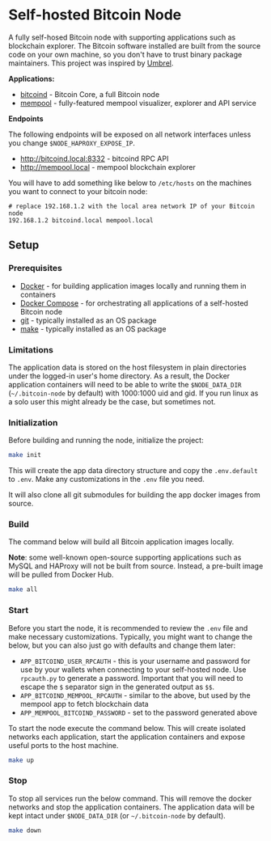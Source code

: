 # Self-hosted Bitcoin Node

A fully self-hosed Bitcoin node with supporting applications such as blockchain explorer.
The Bitcoin software installed are built from the source code on your own machine,
so you don't have to trust binary package maintainers.
This project was inspired by [Umbrel](https://github.com/getumbrel).

**Applications:**
* [bitcoind](https://github.com/lncm/docker-bitcoind) - Bitcoin Core, a full Bitcoin node
* [mempool](https://github.com/mempool/mempool) - fully-featured mempool visualizer, explorer and API service

**Endpoints**

The following endpoints will be exposed on all network interfaces unless you change `$NODE_HAPROXY_EXPOSE_IP`.
* http://bitcoind.local:8332 - bitcoind RPC API
* http://mempool.local - mempool blockchain explorer

You will have to add something like below to `/etc/hosts` on the machines you want to connect to your bitcoin node:

```text
# replace 192.168.1.2 with the local area network IP of your Bitcoin node
192.168.1.2 bitcoind.local mempool.local
```

## Setup

### Prerequisites

* [Docker](https://docs.docker.com/get-docker/) - for building application images locally and running them in containers
* [Docker Compose](https://docs.docker.com/compose/install/) - for orchestrating all applications of a self-hosted Bitcoin node
* [git](https://git-scm.com/) - typically installed as an OS package
* [make](https://www.gnu.org/software/make/) - typically installed as an OS package

### Limitations

The application data is stored on the host filesystem in plain directories under the logged-in user's home directory.
As a result, the Docker application containers will need to be able to write the `$NODE_DATA_DIR` (`~/.bitcoin-node` by default)
with 1000:1000 uid and gid. If you run linux as a solo user this might already be the case, but sometimes not.

### Initialization

Before building and running the node, initialize the project:
```bash
make init
```

This will create the app data directory structure and copy the `.env.default` to `.env`.
Make any customizations in the `.env` file you need.

It will also clone all git submodules for building the app docker images from source.

### Build

The command below will build all Bitcoin application images locally.

**Note**: some well-known open-source supporting applications such as MySQL and HAProxy will not be built from source.
Instead, a pre-built image will be pulled from Docker Hub.

```bash
make all
```

### Start

Before you start the node, it is recommended to review the `.env` file and make necessary customizations.
Typically, you might want to change the below, but you can also just go with defaults and change them later:
* `APP_BITCOIND_USER_RPCAUTH` - this is your username and password for use by your wallets when connecting to your self-hosted node. Use `rpcauth.py` to generate a password. Important that you will need to escape the `$` separator sign in the generated output as `$$`.
* `APP_BITCOIND_MEMPOOL_RPCAUTH` - similar to the above, but used by the mempool app to fetch blockchain data
* `APP_MEMPOOL_BITCOIND_PASSWORD` - set to the password generated above

To start the node execute the command below.
This will create isolated networks each application, start the application containers
and expose useful ports to the host machine.
```bash
make up
```

### Stop
To stop all services run the below command. This will remove the docker networks and stop the application containers.
The application data will be kept intact under `$NODE_DATA_DIR` (or `~/.bitcoin-node` by default).
```bash
make down
```
